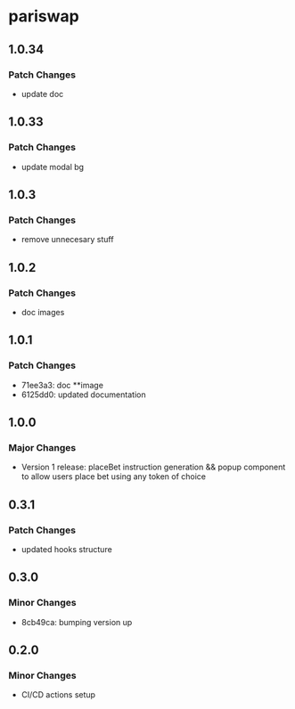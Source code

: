 # pariswap

## 1.0.34

### Patch Changes

- update doc

## 1.0.33

### Patch Changes

- update modal bg

## 1.0.3

### Patch Changes

- remove unnecesary stuff

## 1.0.2

### Patch Changes

- doc images

## 1.0.1

### Patch Changes

- 71ee3a3: doc \*\*image
- 6125dd0: updated documentation

## 1.0.0

### Major Changes

- Version 1 release: placeBet instruction generation && popup component to allow users place bet using any token of choice

## 0.3.1

### Patch Changes

- updated hooks structure

## 0.3.0

### Minor Changes

- 8cb49ca: bumping version up

## 0.2.0

### Minor Changes

- CI/CD actions setup
